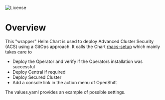 
![License](https://img.shields.io/badge/License-Apache_2.0-blue.svg)

# Overview

This "wrapper" Helm Chart is used to deploy Advanced Cluster Security (ACS) using a GitOps approach. 
It calls the Chart [rhacs-setup](https://artifacthub.io/packages/helm/openshift-bootstraps/rhacs-setup) which mainly takes care to

- Deploy the Operator and verify if the Operators installation was successful
- Deploy Central if required
- Deploy Secured Cluster
- Add a console link in the action menu of OpenShift

The values.yaml provides an example of possible settings.

